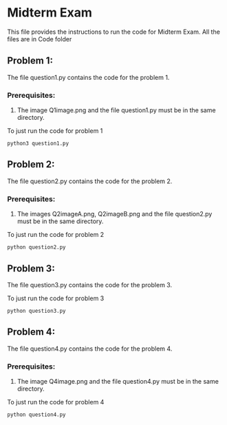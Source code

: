 # Midterm Exam
This file provides the instructions to run the code for Midterm Exam.
All the files are in Code folder

## Problem 1:
The file question1.py contains the code for the problem 1.

### Prerequisites:
1. The image Q1image.png and the file question1.py must be in the same directory.

To  just run the code for problem 1 

```
python3 question1.py
```


## Problem 2:
The file question2.py contains the code for the problem 2.

### Prerequisites:
1. The images Q2imageA.png, Q2imageB.png and the file question2.py must be in the same directory.

To  just run the code for problem 2

```
python question2.py 
```

## Problem 3:
The file question3.py contains the code for the problem 3.

To  just run the code for problem 3

```
python question3.py 
```

## Problem 4:
The file question4.py contains the code for the problem 4.

### Prerequisites:
1. The image Q4image.png and the file question4.py must be in the same directory.

To  just run the code for problem 4

```
python question4.py 
```
